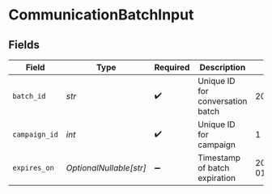 # CommunicationBatchInput


## Fields

| Field                            | Type                             | Required                         | Description                      | Example                          |
| -------------------------------- | -------------------------------- | -------------------------------- | -------------------------------- | -------------------------------- |
| `batch_id`                       | *str*                            | :heavy_check_mark:               | Unique ID for conversation batch | 20250117.9                       |
| `campaign_id`                    | *int*                            | :heavy_check_mark:               | Unique ID for campaign           | 1                                |
| `expires_on`                     | *OptionalNullable[str]*          | :heavy_minus_sign:               | Timestamp of batch expiration    | 2024-01-01T00:00:00Z             |